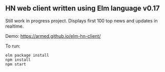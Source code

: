 ## HN web client written using Elm language v0.17

Still work in progress project. Displays first 100 top news and updates in realtime.

Demo: https://armed.github.io/elm-hn-client/

To run:

```
elm package install
npm install
npm start
```
